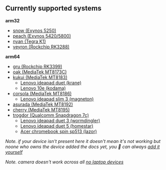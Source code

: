 ## Currently supported systems

**arm32**
* [snow (Exynos 5250)](../../../systems/chromebook_snow/readme.md)
* [peach (Exynos 5420/5800)](../../../systems/chromebook_peach/readme.md)
* [nyan (Tegra K1)](../../../systems/chromebook_nyan/readme.md)
* [veyron (Rockchip RK3288)](../../../systems/chromebook_veyron/readme.md)

**arm64**
* [gru (Rockchip RK3399)](../../../systems/chromebook_gru/readme.md)
* [oak (MediaTek MT8173C)](../../../systems/chromebook_oak/readme.md)
* [kukui (MediaTek MT8183)](../../../systems/chromebook_kukui/readme.md)
  * [Lenovo ideapad duet (krane)](./kukui/krane.md)
  * [Lenovo 10e (kodama)](./kukui/kodama.md)
* [corsola (MediaTek MT8186)](../../../systems/chromebook_corsola/readme.md)
    * [Lenovo ideapad slim 3 (magneton)](./corsola/magneton.md)
* [asurada (MediaTek MT8192)](../../../systems/chromebook_asurada/readme.md)
* [cherry (MediaTek MT8195)](../../../systems/chromebook_cherry/readme.md)
* [trogdor (Qualcomm Snapdragon 7c)](../../../systems/chromebook_trogdor/readme.md)
    * [Lenovo ideapad duet 3 (wormdingler)](./trogdor/wormdingler.md)
    * [Lenovo ideapad duet 5 (homestar)](./trogdor/homestar.md)
    * [Acer chromebook spin sp513 (lazor)](./trogdor/lazor.md)

*Note. if your device isn't present here it doesn't mean it's not working but noone who owns the device added the docs yet, you 🫵 can always [add it yourself](./adding-device.md)*

*Note. camera doesn't work across all [no laptop devices](https://wiki.postmarketos.org/wiki/Google_Kukui_Chromebook_(google-kukui))*